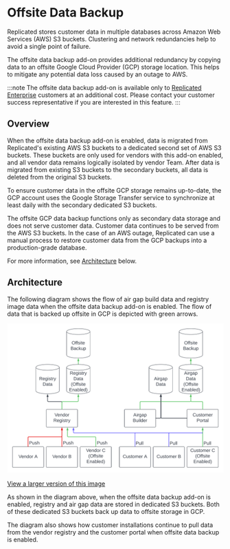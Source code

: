 # Offsite Data Backup

Replicated stores customer data in multiple databases across Amazon Web
Services (AWS) S3 buckets. Clustering and network redundancies help to avoid a
single point of failure.

The offsite data backup add-on provides additional redundancy by copying data to
an offsite Google Cloud Provider (GCP) storage location. This helps to mitigate
any potential data loss caused by an outage to AWS.

:::note
The offsite data backup add-on is available only to [Replicated Enterprise](https://www.replicated.com/pricing/) customers at an additional cost. Please contact your customer success representative if you are interested in this feature. 
:::

## Overview

When the offsite data backup add-on is enabled, data is migrated from Replicated's existing AWS S3 buckets to a dedicated second set of AWS S3 buckets. These buckets are only used for vendors with this add-on enabled, and all vendor data remains logically isolated by vendor Team. After data is migrated from existing S3 buckets to the secondary buckets,
all data is deleted from the original S3 buckets.

To ensure customer data in the offsite GCP storage remains up-to-date, the GCP
account uses the Google Storage Transfer service to synchronize at least daily with the
secondary dedicated S3 buckets.

The offsite GCP data backup functions only as secondary data storage and does not serve customer
data. Customer data continues to be served from the AWS S3 buckets. In the case of an AWS outage, Replicated can use a manual
process to restore customer data from the GCP backups into a production-grade database.

For more information, see [Architecture](#architecture) below.

## Architecture

The following diagram shows the flow of air gap build data and registry image data
when the offsite data backup add-on is enabled. The flow of data that is backed
up offsite in GCP is depicted with green arrows.

![architecture of offsite data storage with the offsite data backup add-on](../../static/images/offsite-backup.png)

[View a larger version of this image](../../static/images/offsite-backup.png)

As shown in the diagram above, when the offsite data backup add-on is enabled,
registry and air gap data are stored in dedicated S3 buckets. Both of
these dedicated S3 buckets back up data to offsite storage in GCP.

The diagram also shows how customer installations continue to pull data from the
vendor registry and the customer portal when offsite data backup is enabled.
